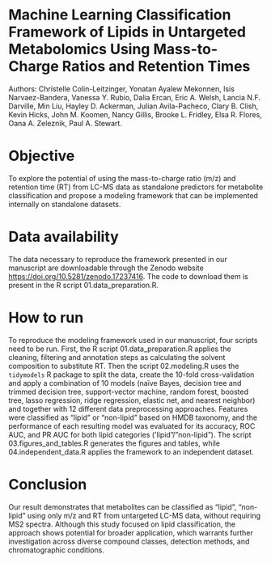 # Machine Learning Classification Framework of Lipids in Untargeted Metabolomics Using Mass-to-Charge Ratios and Retention Times
Authors: Christelle Colin-Leitzinger, Yonatan Ayalew Mekonnen, Isis Narvaez-Bandera, Vanessa Y. Rubio, Dalia Ercan, 
Eric A. Welsh, Lancia N.F. Darville, Min Liu, Hayley D. Ackerman, Julian Avila-Pacheco, Clary B. Clish, Kevin Hicks, 
John M. Koomen, Nancy Gillis, Brooke L. Fridley, Elsa R. Flores, Oana A. Zeleznik, Paul A. Stewart.

# Objective
To explore the potential of using the mass-to-charge ratio (m/z) and retention time (RT) from LC-MS data as standalone 
predictors for metabolite classification and propose a modeling framework that can be implemented internally on standalone datasets.

# Data availability
The data necessary to reproduce the framework presented in our manuscript are downloadable 
through the Zenodo website https://doi.org/10.5281/zenodo.17237416. 
The code to download them is present in the R script 01.data_preparation.R.

# How to run
To reproduce the modeling framework used in our manuscript, four scripts need to be run.
First, the R script 01.data_preparation.R applies the cleaning, filtering and annotation steps as calculating the
solvent composition to substitute RT.
Then the script 02.modeling.R uses the `tidymodels` R package to split the data, create the 10-fold cross-validation 
and apply a combination of 10 models (naïve Bayes, decision tree and trimmed decision tree, support-vector machine, random forest, 
boosted tree, lasso regression, ridge regression, elastic net, and nearest neighbor) and together with 12 different data preprocessing approaches.
Features were classified as “lipid” or “non-lipid” based on HMDB taxonomy, and the performance of each resulting model was evaluated 
for its accuracy, ROC AUC, and PR AUC for both lipid categories ('lipid”/”non-lipid”). The script 03.figures_and_tables.R generates the figures and tables, while 04.independent_data.R applies the framework to an independent dataset.

# Conclusion
Our result demonstrates that metabolites can be classified as “lipid”, “non-lipid” using only m/z and RT from untargeted LC-MS data, 
without requiring MS2 spectra. Although this study focused on lipid classification, the approach shows potential for broader 
application, which warrants further investigation across diverse compound classes, detection methods, and chromatographic conditions.
